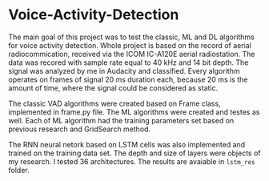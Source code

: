 # Voice-Activity-Detection
The main goal of this project was to test the classic, ML and DL algorithms for voice activity detection. 
Whole project is based on the record of aerial radiocommication, received via the ICOM IC-A120E aerial radiostation.
The data was recored with sample rate equal to 40 kHz and 14 bit depth. The signal was analyzed by me in Audacity and classified.
Every algorithm operates on frames of signal 20 ms duration each, because 20 ms is the amount of time, where the signal could be considered as static.

The classic VAD algorithms were created based on Frame class, implemented in frame.py file. The ML algorithms were created and testes as well. Each of ML algorithm had the training parameters set based on previous research and GridSearch method.

The RNN neural netork based on LSTM cells was also implemented and trained on the training data set. The depth and size of layers were objects of my research. I tested 36 architectures. The results are avaiable in `lstm_res` folder.


